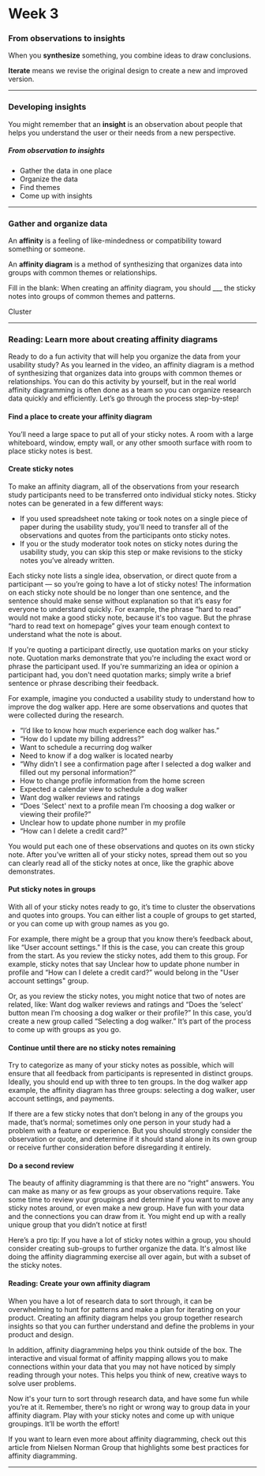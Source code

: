 # Week 3

### From observations to insights

When you **synthesize** something, you combine ideas to draw conclusions.

**Iterate** means we revise the original design to create a new and improved version.

---

### Developing insights

You might remember that an **insight** is an observation about people that helps you understand the user or their needs from a new perspective.

##### From observation to insights 
- Gather the data in one place 
- Organize the data 
- Find themes 
- Come up with insights 

---

### Gather and organize data

An **affinity** is a feeling of like-mindedness or compatibility toward something or someone.

An **affinity diagram** is a method of synthesizing that organizes data into groups with common themes or relationships.

Fill in the blank: When creating an affinity diagram, you should ___ the sticky notes into groups of common themes and patterns.

Cluster

---

### Reading: Learn more about creating affinity diagrams

Ready to do a fun activity that will help you organize the data from your usability study? As you learned in the video, an affinity diagram is a method of synthesizing that organizes data into groups with common themes or relationships. You can do this activity by yourself, but in the real world affinity diagramming is often done as a team so you can organize research data quickly and efficiently. Let’s go through the process step-by-step!

#### Find a place to create your affinity diagram

You’ll need a large space to put all of your sticky notes. A room with a large whiteboard, window, empty wall, or any other smooth surface with room to place sticky notes is best.

#### Create sticky notes

To make an affinity diagram, all of the observations from your research study participants need to be transferred onto individual sticky notes. Sticky notes can be generated in a few different ways:

- If you used spreadsheet note taking or took notes on a single piece of paper during the usability study, you'll need to transfer all of the observations and quotes from the participants onto sticky notes. 
- If you or the study moderator took notes on sticky notes during the usability study, you can skip this step or make revisions to the sticky notes you’ve already written. 

Each sticky note lists a single idea, observation, or direct quote from a participant — so you’re going to have a lot of sticky notes! The information on each sticky note should be no longer than one sentence, and the sentence should make sense without explanation so that it’s easy for everyone to understand quickly. For example, the phrase “hard to read” would not make a good sticky note, because it's too vague. But the phrase “hard to read text on homepage” gives your team enough context to understand what the note is about. 

If you're quoting a participant directly, use quotation marks on your sticky note. Quotation marks demonstrate that you're including the exact word or phrase the participant used. If you're summarizing an idea or opinion a participant had, you don't need quotation marks; simply write a brief sentence or phrase describing their feedback.

For example, imagine you conducted a usability study to understand how to improve the dog walker app. Here are some observations and quotes that were collected during the research.

- “I’d like to know how much experience each dog walker has.”
- “How do I update my billing address?”
- Want to schedule a recurring dog walker
- Need to know if a dog walker is located nearby
- “Why didn’t I see a confirmation page after I selected a dog walker and filled out my personal information?”
- How to change profile information from the home screen
- Expected a calendar view to schedule a dog walker
- Want dog walker reviews and ratings
- “Does 'Select' next to a profile mean I’m choosing a dog walker or viewing their profile?”
- Unclear how to update phone number in my profile
- “How can I delete a credit card?”

You would put each one of these observations and quotes on its own sticky note. After you’ve written all of your sticky notes, spread them out so you can clearly read all of the sticky notes at once, like the graphic above demonstrates. 

#### Put sticky notes in groups 

With all of your sticky notes ready to go, it’s time to cluster the observations and quotes into groups. You can either list a couple of groups to get started, or you can come up with group names as you go. 

For example, there might be a group that you know there’s feedback about, like “User account settings." If this is the case, you can create this group from the start. As you review the sticky notes, add them to this group. For example, sticky notes that say Unclear how to update phone number in profile and “How can I delete a credit card?” would belong in the "User account settings" group. 

Or, as you review the sticky notes, you might notice that two of notes are related, like: Want dog walker reviews and ratings and “Does the ‘select’ button mean I’m choosing a dog walker or their profile?”  In this case, you’d create a new group called “Selecting a dog walker.” It’s part of the process to come up with groups as you go. 

#### Continue until there are no sticky notes remaining

Try to categorize as many of your sticky notes as possible, which will ensure that all feedback from participants is represented in distinct groups. Ideally, you should end up with three to ten groups. In the dog walker app example, the affinity diagram has three groups: selecting a dog walker, user account settings, and payments. 

If there are a few sticky notes that don’t belong in any of the groups you made, that’s normal; sometimes only one person in your study had a problem with a feature or experience. But you should strongly consider the observation or quote, and determine if it should stand alone in its own group or receive further consideration before disregarding it entirely.

#### Do a second review 

The beauty of affinity diagramming is that there are no “right” answers. You can make as many or as few groups as your observations require. Take some time to review your groupings and determine if you want to move any sticky notes around, or even make a new group. Have fun with your data and the connections you can draw from it. You might end up with a really unique group that you didn’t notice at first!

Here’s a pro tip: If you have a lot of sticky notes within a group, you should consider creating sub-groups to further organize the data. It's almost like doing the affinity diagramming exercise all over again, but with a subset of the sticky notes. 

#### Reading: Create your own affinity diagram

When you have a lot of research data to sort through, it can be overwhelming to hunt for patterns and make a plan for iterating on your product. Creating an affinity diagram helps you group together research insights so that you can further understand and define the problems in your product and design. 

In addition, affinity diagramming helps you think outside of the box. The interactive and visual format of affinity mapping allows you to make connections within your data that you may not have noticed by simply reading through your notes. This helps you think of new, creative ways to solve user problems. 

Now it's your turn to sort through research data, and have some fun while you’re at it. Remember, there’s no right or wrong way to group data in your affinity diagram. Play with your sticky notes and come up with unique groupings. It’ll be worth the effort!

If you want to learn even more about affinity diagramming, check out this article from Nielsen Norman Group that highlights some best practices for affinity diagramming.

---


